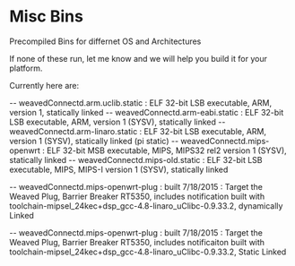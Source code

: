 # Misc Bins
Precompiled Bins for differnet OS and Architectures

If none of these run, let me know and we will help you build it for your platform.

Currently here are:

-- weavedConnectd.arm.uclib.static : ELF 32-bit LSB executable, ARM, version 1, statically linked
-- weavedConnectd.arm-eabi.static : ELF 32-bit LSB executable, ARM, version 1 (SYSV), statically linked
-- weavedConnectd.arm-linaro.static : ELF 32-bit LSB executable, ARM, version 1 (SYSV), statically linked (pi static)
-- weavedConnectd.mips-openwrt : ELF 32-bit MSB executable, MIPS, MIPS32 rel2 version 1 (SYSV), statically linked
-- weavedConnectd.mips-old.static : ELF 32-bit LSB executable, MIPS, MIPS-I version 1 (SYSV), statically linked

-- weavedConnectd.mips-openwrt-plug : built 7/18/2015 : Target the Weaved Plug, Barrier Breaker RT5350, includes notification
built with toolchain-mipsel_24kec+dsp_gcc-4.8-linaro_uClibc-0.9.33.2, dynamically Linked

-- weavedConnectd.mips-openwrt-plug : built 7/18/2015 : Target the Weaved Plug, Barrier Breaker RT5350, includes notificaiton
built with toolchain-mipsel_24kec+dsp_gcc-4.8-linaro_uClibc-0.9.33.2, Static Linked
